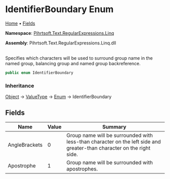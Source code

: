 # IdentifierBoundary Enum

[Home](../../../../../README.md) &#x2022; [Fields](#fields)

**Namespace**: [Pihrtsoft.Text.RegularExpressions.Linq](../README.md)

**Assembly**: Pihrtsoft\.Text\.RegularExpressions\.Linq\.dll

\
Specifies which characters will be used to surround group name in the named group, balancing group and named group backreference\.

```csharp
public enum IdentifierBoundary
```

### Inheritance

[Object](https://docs.microsoft.com/en-us/dotnet/api/system.object) &#x2192; [ValueType](https://docs.microsoft.com/en-us/dotnet/api/system.valuetype) &#x2192; [Enum](https://docs.microsoft.com/en-us/dotnet/api/system.enum) &#x2192; IdentifierBoundary

## Fields

| Name | Value | Summary |
| ---- | ----- | ------- |
| AngleBrackets | 0 | Group name will be surrounded with less\-than character on the left side and greater\-than character on the right side\. |
| Apostrophe | 1 | Group name will be surrounded with apostrophes\. |

